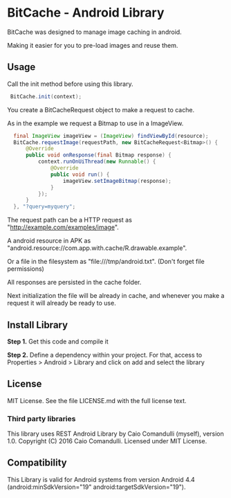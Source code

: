 # BitCache - Android Library

BitCache was designed to manage image caching in android.

Making it easier for you to pre-load images and reuse them.

## Usage
 
Call the init method before using this library.
 
```java
 BitCache.init(context);
 ```
 
You create a BitCacheRequest<T> object to make a request to cache.

As in the example we request a Bitmap to use in a ImageView.

```java
  final ImageView imageView = (ImageView) findViewById(resource);
  BitCache.requestImage(requestPath, new BitCacheRequest<Bitmap>() {
      @Override
      public void onResponse(final Bitmap response) {
          context.runOnUiThread(new Runnable() {
              @Override
              public void run() {
                  imageView.setImageBitmap(response);
              }
          });
      }
  }, "?query=myquery";
  ```

The request path can be a HTTP request as "http://example.com/examples/image".

A android resource in APK as "android.resource://com.app.with.cache/R.drawable.example".

Or a file in the filesystem as "file:///tmp/android.txt". (Don't forget file permissions)

All responses are persisted in the cache folder. 

Next initialization the file will be already in cache, and whenever you make a request it will already be ready to use.

## Install Library

__Step 1.__ Get this code and compile it

__Step 2.__ Define a dependency within your project. For that, access to Properties > Android > Library and click on add and select the library

##  License

MIT License. See the file LICENSE.md with the full license text.

### Third party libraries

This library uses REST Android Library by Caio Comandulli (myself), version 1.0. Copyright (C) 2016 Caio Comandulli. Licensed under MIT License.

## Compatibility

This Library is valid for Android systems from version Android 4.4 (android:minSdkVersion="19" android:targetSdkVersion="19").
